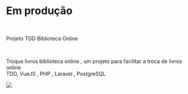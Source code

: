 <h1> Em produção</h1>
</br>
<p>Projeto TDD Biblioteca Online</p>
</br>
<p>Troque livros biblioteca online , um projeto para facilitar a troca de livros online </br>
TDD, VueJS , PHP , Laravel , PostgreSQL
</p>
<img src="https://github.com/waltereidi/bibliotecaonline/assets/6370415/3595b0db-0756-4006-aab9-34a2f2a09aae"></img>
